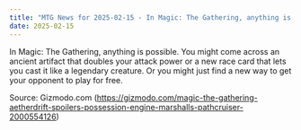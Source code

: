 ```yaml
---
title: "MTG News for 2025-02-15 - In Magic: The Gathering, anything is possible"
date: 2025-02-15
---
```


In Magic: The Gathering, anything is possible. You might come across an ancient artifact that doubles your attack power or a new race card that lets you cast it like a legendary creature. Or you might just find a new way to get your opponent to play for free.

Source: Gizmodo.com (https://gizmodo.com/magic-the-gathering-aetherdrift-spoilers-possession-engine-marshalls-pathcruiser-2000554126)
